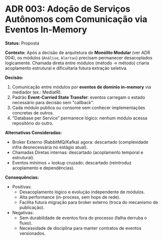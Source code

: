 # ADR 003: Adoção de Serviços Autônomos com Comunicação via Eventos In-Memory

**Status:** Proposta

**Contexto:**
Após a decisão de arquitetura de **Monólito Modular** (ver ADR 004), os módulos (`Análise`, `Alertas`) precisam permanecer desacoplados logicamente. Chamada direta entre módulos (método → método) criaria acoplamento estrutural e dificultaria futura extração seletiva.

**Decisão:**

1. Comunicação entre módulos por **eventos de domínio in-memory** via mediador (ex.: MediatR).
2. Padrão **Event-Carried State Transfer**: eventos carregam o estado necessário para decisão sem "callback".
3. Cada módulo publica ou consome sem conhecer implementações concretas de outros.
4. "Database per Service" permanece lógico: nenhum módulo acessa repositório do outro.

**Alternativas Consideradas:**

- Broker Externo (RabbitMQ/Kafka) agora: descartado (complexidade infra desnecessária no estágio atual).
- Chamadas Diretas internas: descartado (acoplamento temporal e estrutural).
- Eventos mínimos + lookup cruzado: descartado (reintroduz acoplamento e dependências).

**Consequências:**

- Positivas:
  - Desacoplamento lógico e evolução independente de módulos.
  - Alta performance (in-process, sem hops de rede).
  - Facilita futura migração para broker externo (troca do mecanismo de publicação).
- Negativas:
  - Sem durabilidade de eventos fora do processo (falha derruba o fluxo).
  - Necessidade de disciplina para manter contratos de eventos versionados.
